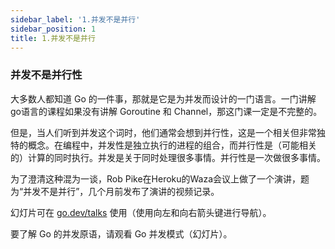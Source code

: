```yaml
---
sidebar_label: '1.并发不是并行'
sidebar_position: 1
title: 1.并发不是并行
---
```


### 并发不是并行性

大多数人都知道 Go 的一件事，那就是它是为并发而设计的一门语言。一门讲解go语言的课程如果没有讲解 Goroutine 和 Channel，那这门课一定是不完整的。

但是，当人们听到并发这个词时，他们通常会想到并行性，这是一个相关但非常独特的概念。在编程中，并发性是独立执行的进程的组合，而并行性是（可能相关的）计算的同时执行。并发是关于同时处理很多事情。并行性是一次做很多事情。

为了澄清这种混为一谈，Rob Pike在Heroku的Waza会议上做了一个演讲，题为“并发不是并行”，几个月前发布了演讲的视频记录。

幻灯片可在 [go.dev/talks](https://go.dev/talks/2012/waza.slide#1) 使用（使用向左和向右箭头键进行导航）。

要了解 Go 的并发原语，请观看 Go 并发模式（幻灯片）。